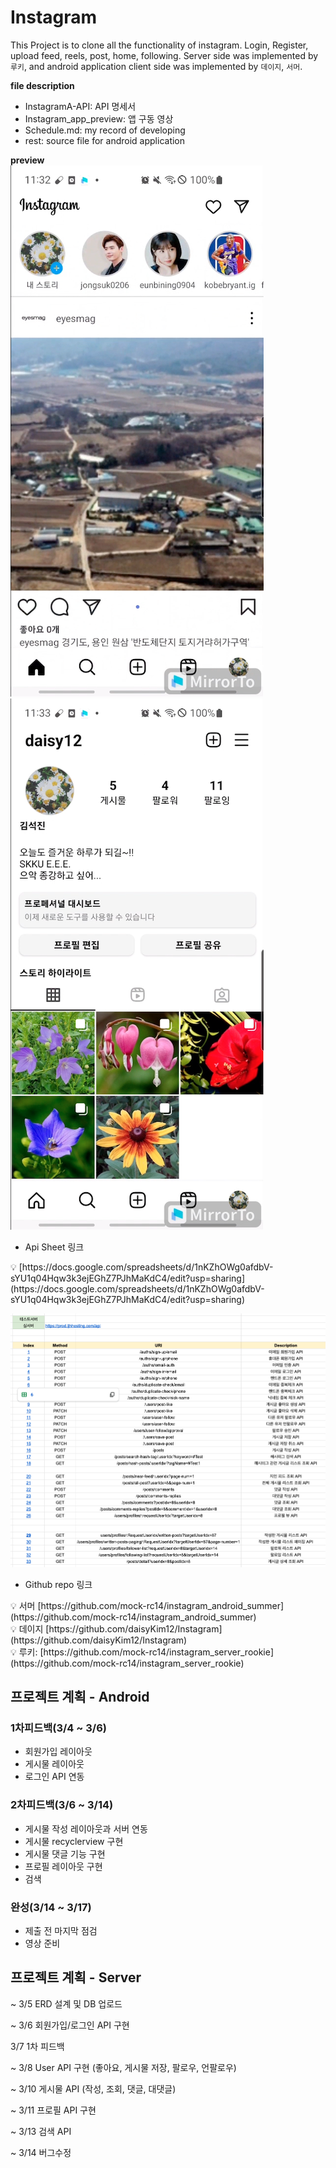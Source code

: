 # Instagram
This Project is to clone all the functionality of instagram. Login, Register, upload feed, reels, post, home, following. Server side was implemented by `루키`, and android application client side was implemented by `데이지`, `서머`.   

**file description**
- InstagramA-API: API 명세서
- Instagram_app_preview: 앱 구동 영상
- Schedule.md: my record of developing
- rest: source file for android application

**preview**   
![](x/Screenshot%202023-11-07%20at%2012.19.50%20AM.png) ![](x/Screenshot%202023-11-07%20at%2012.20.34%20AM.png)

- Api Sheet 링크

<aside>
💡 [https://docs.google.com/spreadsheets/d/1nKZhOWg0afdbV-sYU1q04Hqw3k3ejEGhZ7PJhMaKdC4/edit?usp=sharing](https://docs.google.com/spreadsheets/d/1nKZhOWg0afdbV-sYU1q04Hqw3k3ejEGhZ7PJhMaKdC4/edit?usp=sharing)

</aside>

![](x/Screenshot%202023-11-07%20at%2012.16.49%20AM.png)

- Github repo 링크

<aside>
💡 서머 [https://github.com/mock-rc14/instagram_android_summer](https://github.com/mock-rc14/instagram_android_summer)

</aside>

<aside>
💡 데이지 [https://github.com/daisyKim12/Instagram](https://github.com/daisyKim12/Instagram)

</aside>

<aside>
💡 루키: [https://github.com/mock-rc14/instagram_server_rookie](https://github.com/mock-rc14/instagram_server_rookie)

</aside>

## 프로젝트 계획 - Android

### 1차피드백(3/4 ~  3/6)

- 회원가입 레이아웃
- 게시물 레이아웃
- 로그인 API 연동

### 2차피드백(3/6 ~ 3/14)

- 게시물 작성 레이아웃과 서버 연동
- 게시물 recyclerview 구현
- 게시물 댓글 기능 구현
- 프로필 레이아웃 구현
- 검색

### 완성(3/14 ~ 3/17)

- 제출 전 마지막 점검
- 영상 준비

## 프로젝트 계획 - Server

~ 3/5 ERD 설계 및 DB 업로드

~ 3/6 회원가입/로그인 API 구현

3/7 1차 피드백

~ 3/8 User API 구현 (좋아요, 게시물 저장, 팔로우, 언팔로우)

~ 3/10 게시물 API (작성, 조회, 댓글, 대댓글)

~ 3/11 프로필 API 구현

~ 3/13 검색 API

~ 3/14 버그수정
